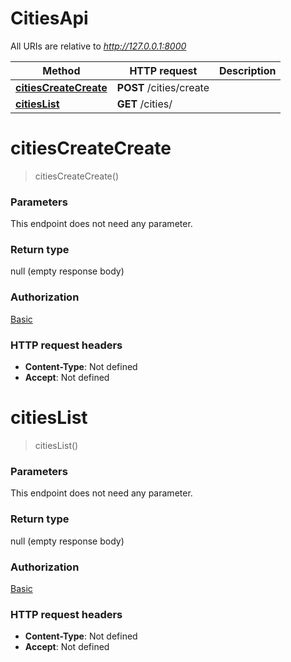 # CitiesApi

All URIs are relative to *http://127.0.0.1:8000*

Method | HTTP request | Description
------------- | ------------- | -------------
[**citiesCreateCreate**](CitiesApi.md#citiesCreateCreate) | **POST** /cities/create | 
[**citiesList**](CitiesApi.md#citiesList) | **GET** /cities/ | 


<a name="citiesCreateCreate"></a>
# **citiesCreateCreate**
> citiesCreateCreate()



### Parameters
This endpoint does not need any parameter.

### Return type

null (empty response body)

### Authorization

[Basic](../README.md#Basic)

### HTTP request headers

- **Content-Type**: Not defined
- **Accept**: Not defined

<a name="citiesList"></a>
# **citiesList**
> citiesList()



### Parameters
This endpoint does not need any parameter.

### Return type

null (empty response body)

### Authorization

[Basic](../README.md#Basic)

### HTTP request headers

- **Content-Type**: Not defined
- **Accept**: Not defined

